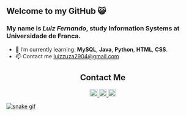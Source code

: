 ## Welcome to my GitHub 😺
### My name is _Luiz Fernando_, study Information Systems at Universidade de Franca.

- 🌱 I’m currently learning: **MySQL**, **Java**, **Python**, **HTML**, **CSS**.
- 📫 Contact me [luizzuza2904@gmail.com]()

<div align="center">
  <h2>Contact Me</h2>
    <a href="mailto:luizzuza2904@gmail.com" target="_blank">
       <img height="20px" alt="logo-gmail" src="https://img.shields.io/badge/Gmail-D14836?style=for-the-badge&logo=gmail&logoColor=white">
    <a href="http://wa.me/5516992554689" target="_blank">
      <img height="20px" alt="logo-whatsapp" src="https://img.shields.io/badge/WhatsApp-25D366?style=for-the-badge&logo=whatsapp&logoColor=white">
    <a href ="https://www.linkedin.com/in/luiz-fernando-rodrigues-40453518a/" target="_blank">
     <img height="20px" src="https://img.shields.io/badge/LinkedIn-0077B5?style=for-the-badge&logo=linkedin&logoColor=white">
 </div>
      
![snake gif](https://github.com/LuizZuzaa/LuizZuzaa/blob/output/github-contribution-grid-snake.svg)
